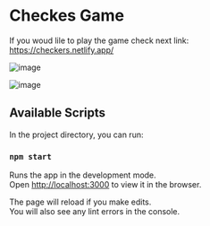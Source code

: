# Checkes Game

If you woud lile to play the game check next link: https://checkers.netlify.app/

![image](https://user-images.githubusercontent.com/68545884/121018505-84013880-c76c-11eb-847c-3132b96933ae.png)

![image](https://user-images.githubusercontent.com/68545884/121018618-a2ffca80-c76c-11eb-94bd-603d9edc30ce.png)


## Available Scripts
In the project directory, you can run:

### `npm start`

Runs the app in the development mode.\
Open [http://localhost:3000](http://localhost:3000) to view it in the browser.

The page will reload if you make edits.\
You will also see any lint errors in the console.

